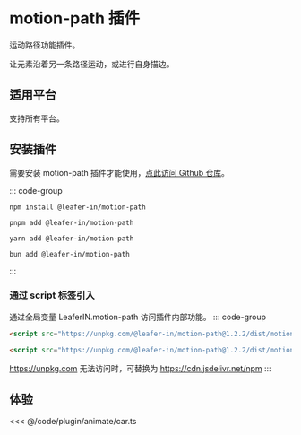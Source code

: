 <script setup>
import Case from '/component/Case.vue'
</script>

# motion-path 插件

运动路径功能插件。

让元素沿着另一条路径运动，或进行自身描边。

## 适用平台

支持所有平台。

## 安装插件

需要安装 motion-path 插件才能使用，[点此访问 Github 仓库](https://github.com/leaferjs/leafer-in/tree/main/packages/motion-path)。

::: code-group

```sh[npm]
npm install @leafer-in/motion-path
```

```sh[pnpm]
pnpm add @leafer-in/motion-path
```

```sh[yarn]
yarn add @leafer-in/motion-path
```

```sh[bun]
bun add @leafer-in/motion-path
```

:::

### 通过 script 标签引入

通过全局变量 LeaferIN.motion-path 访问插件内部功能。
::: code-group

```html [motion-path.min]
<script src="https://unpkg.com/@leafer-in/motion-path@1.2.2/dist/motion-path.min.js"></script>
```

```html [motion-path]
<script src="https://unpkg.com/@leafer-in/motion-path@1.2.2/dist/motion-path.js"></script>
```

https://unpkg.com 无法访问时，可替换为 https://cdn.jsdelivr.net/npm
:::

## 体验

<case name="AnimateCar" editor=false ></case>

<<< @/code/plugin/animate/car.ts
